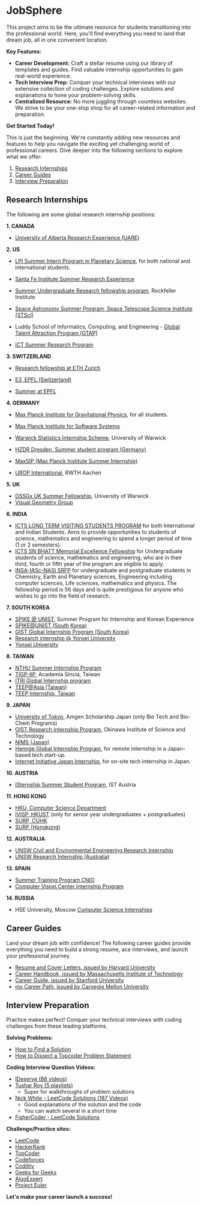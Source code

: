 # JobSphere

This project aims to be the ultimate resource for students transitioning into the professional world. Here, you'll find everything you need to land that dream job, all in one convenient location.

**Key Features:**

* **Career Development:** Craft a stellar resume using our library of templates and guides. Find valuable internship opportunities to gain real-world experience.
* **Tech Interview Prep:** Conquer your technical interviews with our extensive collection of coding challenges. Explore solutions and explanations to hone your problem-solving skills.
* **Centralized Resource:** No more juggling through countless websites. We strive to be your one-stop shop for all career-related information and preparation.

**Get Started Today!**

This is just the beginning. We're constantly adding new resources and features to help you navigate the exciting yet challenging world of professional careers. Dive deeper into the following sections to explore what we offer:

1. [Research Internships](#research-internships)
2. [Career Guides](#career-guides)
3. [Interview Preparation](#interview-preparation)

## **Research Internships**

The following are some global research internship positions:



**1. CANADA** 



  * [University of Alberta Research Experience (UARE)](https://www.ualberta.ca/admissions-programs/visiting-student-and-internship-programs/research-internships/ualberta-research-experience/index.html)
  
 

**2. US**



  * [LPI Summer Intern Program in Planetary Science](https://www.lpi.usra.edu/lpiintern/application/), for both national and international students.

  * [Santa Fe Institute Summer Research Experience](https://www.santafe.edu/engage/learn/programs/undergraduate-complexity-research)

  * [Summer Undergraduate Research fellowship program](https://www.rockefeller.edu/education-and-training/surf/), Rockfeller Institute

  * [Space Astronomy Summer Program, Space Telescope Science Institute (STScI)](http://www.stsci.edu/opportunities/space-astronomy-summer-program)

 
  * Luddy School of Informatics, Computing, and Engineering - [Global Talent Attraction Program (GTAP)](https://luddy.indiana.edu/research/student-research/fellowship.html)

  * [ICT Summer Research Program](https://ict.usc.edu/academics/internships/application/)


**3. SWITZERLAND**



  * [Research fellowship at ETH Zurich](https://www.inf.ethz.ch/studies/summer-research-fellowship.html) 

  * [E3, EPFL (Switzerland)](https://eee.epfl.ch/)
  * [Summer at EPFL](https://summer.epfl.ch/)



**4. GERMANY**



  * [Max Planck Institute for Gravitational Physics](https://www.aei.mpg.de/student-internships), for all students. 
  * [Max Planck Institute for Software Systems](https://apply.mpi-sws.org/register/internship/)
  * [Warwick Statistics Internship Scheme](https://warwick.ac.uk/fac/sci/statistics/research/internships/), University of Warwick

  * [HZDR Dresden, Summer student program (Germany)](https://www.hzdr.de/db/Cms?pOid=34387&pNid=2519)
  * [MaxSIP (Max Planck Institute Summer Internship)](https://imprs-ls.opencampus.net/en/maxsip_application_info)
  * [UROP International](http://www.rwth-aachen.de/cms/root/Forschung/Angebote-fuer-Forschende/Angebote-fuer-Studierende/UROP/UROP-INternational/~wnr/Informationen-fuer-Studierende/?lidx=1), RWTH Aachen
  


**5. UK**



  * [DSSGx UK Summer Fellowship](https://warwick.ac.uk/research/data-science/warwick-data/dssgx/), University of Warwick
  * [Visual Geometry Group](https://www.robots.ox.ac.uk/~vgg/)



**6. INDIA**



  * [ICTS LONG TERM VISITING STUDENTS PROGRAM](https://www.icts.res.in/academic/long-term-visiting-student-program) for both International and Indian Students. Aims to provide opportunities to students of science, mathematics and engineering to spend a longer period of time (1 or 2 semesters).
  * [ICTS SN BHATT Memorial Excellence Fellowship](https://www.icts.res.in/academic/summer-research-program) for Undergraduate students of science, mathematics and engineering, who are in their third, fourth or fifth year of the program are eligible to apply. 
  * [INSA-IASc-NASI SRFP](https://www.ias.ac.in) for undergraduate and postgraduate students in Chemistry, Earth and Planetary sciences, Engineering including computer sciences, Life sciences, mathematics and physics. The fellowship period is 56 days and is quite prestigious for anyone who wishes to go into the field of research.



**7. SOUTH KOREA**



  * [SPIKE @ UNIST](https://spike.unist.ac.kr:10449/02_learn/learn03.php), Summer Program for Internship and Korean Experience
  * [SPIKE@UNIST (South Korea)](https://spike.unist.ac.kr:10449/02_learn/learn03.php)
  * [GIST Global Internship Program (South Korea)](https://www.gist.ac.kr/en/html/sub07/0702.html)
  * [Research internship @ Yonsei University](https://summer.yonsei.ac.kr/home/program/internship02.asp)
  * [Yonsei University](https://summer.yonsei.ac.kr/home/program/internship02.asp)



**8. TAIWAN**



  * [NTHU Summer Internship Program](http://eng-en.web.nthu.edu.tw/files/14-1130-129169,r1447-1.php)
  * [TIGP-IIP](https://tigpsip.apps.sinica.edu.tw/index.php), Academia Sincia, Taiwan
  * [ITRI Global Internship program](https://www.itri.org.tw/english/ListStyle.aspx?DisplayStyle=05&SiteID=1&MmmID=617731531432246346)
  * [TEEP@Asia (Taiwan)](https://teep.studyintaiwan.org/programs/Engineering)
  * [TEEP Internship, Taiwan](https://www.roc-taiwan.org/in_en/post/2749.html)



**9. JAPAN**



  * [University of Tokyo](http://www.amgenscholars.com/japan-program), Amgen Scholarship Japan (only Bio Tech and Bio-Chem Programs)
  * [OIST Research Internship Program](https://admissions.oist.jp/oist-research-internship-program-description), Okinawa Institute of Science and Technology 
  * [NIMS (Japan)](https://www.nims.go.jp/eng/hr-development/internship.html)
  * [Hennge Global Internship Program](https://hennge.com/global/gip.html), for remote internship in a Japan-based tech start-up.
  * [Internet Initiative Japan Internship](https://www.iijlab.net/en/career/internship.html), for on-site tech internship in Japan.
  


**10. AUSTRIA**


  * [ISternship Summer Student Program](https://phd.pages.ist.ac.at/isternship/), IST Austria


  
**11. HONG KONG** 



  * [HKU, Computer Science Department](https://www.cs.hku.hk/rintern/)
  * [IVISP, HKUST](https://pg.ust.hk/ivisp) (only for senior year undergraduates + postgraduates)
  * [SURP, CUHK](http://www.summer.cuhk.edu.hk/surp/)
  * [SURP (Hongkong)](http://www.summer.cuhk.edu.hk/surp/?fbclid=IwAR0-H6g4x7UetRxFQkcnK95zvgjkp81TjgCZlBgv-NjrRSxWiOxy84TZuhw)



**12. AUSTRALIA**



  * [UNSW Civil and Environmental Engineering Research Internship](https://www.engineering.unsw.edu.au/civil-engineering/study-with-us/international-exchange/research-internship-to-unsw-for-international-students) 
  * [UNSW Research Internship (Australia)](https://www.unsw.edu.au/science/student-life-resources/student-opportunities/research-integrated-learning)




**13. SPAIN**



 * [Summer Training Program,CNIO](https://www.cnio.es/en/education-and-career-development/career-development-programmes/undergraduate-students/)
 * [ Computer Vision Center Internship Program](https://www.cvc.uab.es/internship/)




**14. RUSSIA**



  * HSE University, Moscow [Computer Science Internships](https://cs.hse.ru/en/internships/)



## **Career Guides**

Land your dream job with confidence! The following career guides provide everything you need to build a strong resume, ace interviews, and launch your professional journey.


 - [Resume and Cover Letters, issued by Harvard University](https://cdn-careerservices.fas.harvard.edu/wp-content/uploads/sites/161/2023/04/resume-and-letter_2022-1.pdf)
 - [Career Handbook, issued by Massachusetts Institute of Technology](https://cdn.uconnectlabs.com/wp-content/uploads/sites/123/2021/07/Career-Handbook-2019.pdf)
 - [Career Guide, issued by Stanford University](https://plusfive.sites.stanford.edu/sites/g/files/sbiybj20941/files/media/file/stanford_18-19_career_guide_plusfive_0.pdf)
 - [my Career Path, issued by Carnegie Mellon University](https://www.cmu.edu/career/documents/career-guides/myCareerPathGuide2018-2019.pdf)



## **Interview Preparation**

Practice makes perfect! Conquer your technical interviews with coding challenges from these leading platforms.

**Solving Problems:**



- [How to Find a Solution](https://www.topcoder.com/thrive/articles/How%20To%20Find%20a%20Solution)
- [How to Dissect a Topcoder Problem Statement](https://www.topcoder.com/thrive/articles/How%20To%20Dissect%20a%20Topcoder%20Problem%20Statement%20Content)



**Coding Interview Question Videos:**



- [IDeserve (88 videos)](https://www.youtube.com/playlist?list=PLamzFoFxwoNjPfxzaWqs7cZGsPYy0x_gI)
- [Tushar Roy (5 playlists)](https://www.youtube.com/user/tusharroy2525/playlists?shelf_id=2&view=50&sort=dd)
    - Super for walkthroughs of problem solutions
- [Nick White - LeetCode Solutions (187 Videos)](https://www.youtube.com/playlist?list=PLU_sdQYzUj2keVENTP0a5rdykRSgg9Wp-)
    - Good explanations of the solution and the code
    - You can watch several in a short time
- [FisherCoder - LeetCode Solutions](https://youtube.com/FisherCoder)



**Challenge/Practice sites:**


- [LeetCode](https://leetcode.com/)
- [HackerRank](https://www.hackerrank.com/)
- [TopCoder](https://www.topcoder.com/)
- [Codeforces](https://codeforces.com/)
- [Codility](https://codility.com/programmers/)
- [Geeks for Geeks](https://practice.geeksforgeeks.org/explore/?page=1)
- [AlgoExpert](https://www.algoexpert.io/product)
- [Project Euler](https://projecteuler.net/)
  

**Let's make your career launch a success!**


